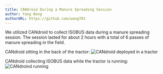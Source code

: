 ```yaml
---
title: CANdroid During a Manure Spreading Session
author: Yang Wang
authorURL: https://github.com/wang701
---
```


We utilized CANdroid to collect ISOBUS data during a manure spreading session.
The session lasted for about 2 hours with a total of 6 passes of manure
spreading in the field.

<!--truncate-->

CANdroid sitting in the back of the tractor:
![CANdroid deployed in a tractor](../../../assets/CANdroid_in_field.jpg)

CANdroid collecting ISOBUS data while the tractor is running:
![CANdroind running](../../../assets/CANdroid_running.jpg)
